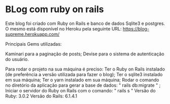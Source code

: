 # BLog com ruby on rails

Este blog foi criado com Ruby on Rails e banco de dados Sqlite3 e postgres. O mesmo está disponível no Heroku pela seguinte URL: https://blog-supreme.herokuapp.com/

Principais Gems utilizadas:

Kaminari para a paginação de posts;
Devise para o sistema de autenticação do usuário.

Para rodar o projeto na sua máquina é preciso:
Ter o Ruby on Rails instalado (de preferência a versão utilizada para fazer o blog);
Ter o sqlite3 instalado em sua máquina;
Ter o yarn instalado em sua máquina;
Rodar o comando no diretório da aplicação para gerar a base de dados: " rails db:migrate " ;
Iniciar o servidor do Ruby on Rails com o comando: " rails s "
Versão do Ruby: 3.0.2
Versão do Rails: 6.1.4.1
